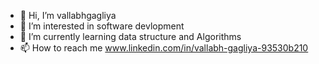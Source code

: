 - 👋 Hi, I’m vallabhgagliya
- 👀 I’m interested in software devlopment
- 🌱 I’m currently learning data structure and  Algorithms
- 📫 How to reach me www.linkedin.com/in/vallabh-gagliya-93530b210



<!---
vallabhgagliya/vallabhgagliya is a ✨ special ✨ repository because its `README.md` (this file) appears on your GitHub profile.
You can click the Preview link to take a look at your changes.
--->
